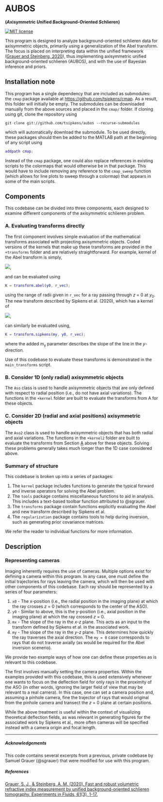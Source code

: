 # AUBOS

**(*A*xisymmetric *U*nified *B*ackground-*O*riented *S*chlieren)**

[![MIT license](https://img.shields.io/badge/License-MIT-blue.svg)](https://lbesson.mit-license.org/)

This program is designed to analyze background-oriented schlieren data for axisymmetric objects, primarily using a generalization of the Abel transform. The focus is placed on interpreting data within the unified framework ([Grauer and Steinberg, 2020][GrauerSteinberg20]), thus implementing axisymmetric unified background-oriented schlieren (AUBOS), and with the use of Bayesian inference and priors. 

## Installation note

This program has a single dependency that are included as submodules: the `cmap` package available at https://github.com/tsipkens/cmap. As a result, this folder will initially be empty. The submodules can be downloaded manually from the above sources and placed in the `cmap/` folder. If cloning using git, clone the repository using 

```shell
git clone git://github.com/tsipkens/aubos --recurse-submodules
```

which will automatically download the submodule. To be used directly, these packages should then be added to the MATLAB path at the beginning of any script using

```Matlab
addpath cmap;
```

Instead of the `cmap` package, one could also replace references in existing scripts to the colormaps that would otherwise be in that package. This would have to include removing any reference to the `cmap_sweep` function (which allows for line plots to sweep through a colormap) that appears in some of the main scripts.   

## Components

This codebase can be divided into three components, each designed to examine different components of the axisymmetric schlieren problem. 

### A. Evaluating transforms directly

The first component involves simple evaluation of the mathematical transforms associated with projecting axisymmetric objects. Coded versions of the kernels that make up these transforms are provided in the `+transforms` folder and are relatively straightforward. For example, kernel of the Abel transform is simply,

![](https://latex.codecogs.com/svg.latex?{\frac{{\delta}(r)r}{\sqrt{y_0^2-r^2}}), 

and can be evaluated using

```Matlab
K = transform.abel(y0, r_vec);
```

using the range of radii given in `r_vec` for a ray passing through *z* = 0 at *y*<sub>0</sub>. The new transform described by Sipkens et al. (2020), which has a kernel of

![](https://latex.codecogs.com/svg.latex?{\frac{{\delta}(r)r}{\sqrt{r^2-(1+m_{\text{y}}^2)y_0^2}}),

can similarly be evaluated using,

```Matlab
K = transform.sipkens(my, y0, r_vec);
```

where the added *m*<sub>y</sub> parameter describes the slope of the line in the *y*-direction. 

Use of this codebase to evaluate these transforms is demonstrated in the `main_transforms` script. 

### B. Consider 1D (only radial) axisymmetric objects

The `Aso` class is used to handle axisymmetric objects that are only defined with respect to radial position (i.e., do not have axial variations). The functions in the `+kernel` folder are built to evaluate the transforms from A for these objects. 

### C. Consider 2D (radial and axial positions) axisymmetric objects

The `Aso2` class is used to handle axisymmetric objects that has both radial and axial variations. The functions in the `+kernel2` folder are built to evaluate the transforms from Section [A]() above for these objects. Solving these problems generally takes much longer than the 1D case considered above. 

### Summary of structure

This codebase is broken up into a series of packages: 

1. The `kernel` package includes functions to generate the typical forward and inverse operators for solving the Abel problem. 
2. The `tools` package contains miscellaneous functions to aid in analysis. This includes a text-based toolbar function attributed to @sgrauer. 
3. The `transforms` package contain functions explicitly evaluating the Abel and new transform described by Sipkens et al.
4. The `regularization` package contains tools to help during inversion, such as generating prior covariance matrices. 

We refer the reader to individual functions for more information. 

## Description

### Representing cameras

Imaging inherently requires the use of cameras. Multiple options exist for defining a camera within this program. In any case, one must define the initial trajectories for rays leaving the camera, which will then be used with other components of this codebase. Each ray should be represented by a series of four parameters: 

1. `x0` - The x-position (i.e., the radial position in the imaging plane) at which the ray crosses *z* = 0 (which corresponds to the center of the ASO). 
2. `y0` - Similar to above, this is the y-position (i.e., axial position in the imaging plane) at which the ray crossed *z* = 0.
3. `mx` - The slope of the ray in the *x*-*z* plane. This acts as an input to the transform defined by Sipkens et al. in the associated work. 
4. `my` - The slope of the ray in the *y*-*z* plane. This determines how quickly the ray traverses the axial direction. The `my = 0` case corresponds to rays that do not traverse axially (as would be required for the Abel inversion scenerio).

We provide two example ways of how one can define these properties as is relevant to this codebase. 

The first involves manually setting the camera properties.  Within the examples provided with this codebase, this is used extensively whenever one wants to focus on the deflection field for only rays in the proximity of the ASO (in other words, ignoring the larger field of view that may be relevant to a real camera). In this case, one can set a camera position and, assuming a pinhole camera, fine the trajector of rays that would original from the pinhole camera and transect the *z* = 0 plane at certain positions. 

While the above treatment is useful within the context of visualizing theoretical deflection fields, as was relevant in generating figures for the associated work by Sipkens et al., more often cameras will be specified instead with a camera origin and focal length. 

--------

##### Acknowledgements

This code contains several excerpts from a previous, private codebase by Samuel Grauer (@sgrauer) that were modified for use with this program. 

##### References

[Grauer, S. J., & Steinberg, A. M. (2020). Fast and robust volumetric refractive index measurement by unified background-oriented schlieren tomography. Experiments in Fluids, 61(3), 1-17.][GrauerSteinberg20]

[GrauerSteinberg20]: https://link.springer.com/article/10.1007/s00348-020-2912-1
